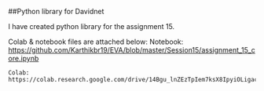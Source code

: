 ##Python library for Davidnet

I have created python library for the assignment 15.

Colab & notebook files are attached below:
	Notebook: https://github.com/Karthikbr19/EVA/blob/master/Session15/assignment_15_core.ipynb 

	Colab: https://colab.research.google.com/drive/14Bgu_lnZEzTpIem7ksX8IpyiOLigacOv

